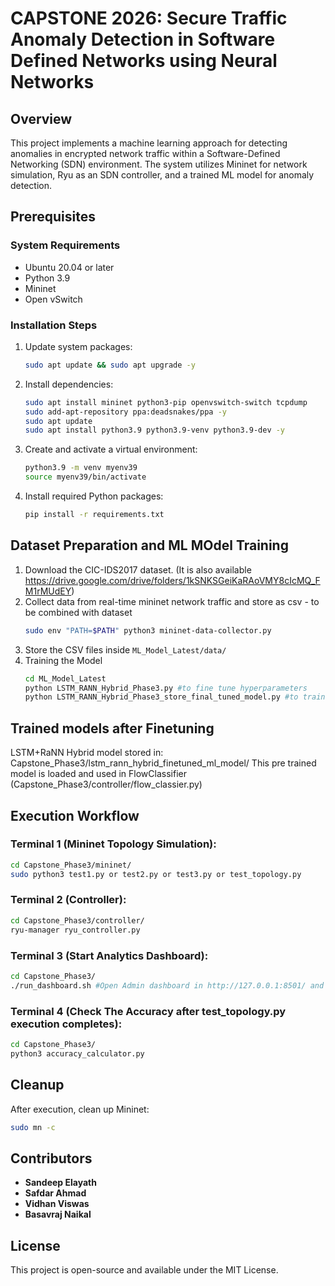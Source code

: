 # CAPSTONE 2026: Secure Traffic Anomaly Detection in Software Defined Networks using Neural Networks

## Overview
This project implements a machine learning approach for detecting anomalies in encrypted network traffic within a Software-Defined Networking (SDN) environment. The system utilizes Mininet for network simulation, Ryu as an SDN controller, and a trained ML model for anomaly detection.

## Prerequisites
### System Requirements
- Ubuntu 20.04 or later
- Python 3.9
- Mininet
- Open vSwitch

### Installation Steps
1. Update system packages:
   ```bash
   sudo apt update && sudo apt upgrade -y
   ```
2. Install dependencies:
   ```bash
   sudo apt install mininet python3-pip openvswitch-switch tcpdump
   sudo add-apt-repository ppa:deadsnakes/ppa -y
   sudo apt update
   sudo apt install python3.9 python3.9-venv python3.9-dev -y
   ```
3. Create and activate a virtual environment:
   ```bash
   python3.9 -m venv myenv39
   source myenv39/bin/activate
   ```
4. Install required Python packages:
   ```bash
   pip install -r requirements.txt
   ```

## Dataset Preparation and ML MOdel Training
1. Download the CIC-IDS2017 dataset. (It is also available https://drive.google.com/drive/folders/1kSNKSGeiKaRAoVMY8cIcMQ_FM1rMUdEY)
2. Collect data from real-time mininet network traffic and store as csv - to be combined with dataset
   ```bash
   sudo env "PATH=$PATH" python3 mininet-data-collector.py
   ```
4. Store the CSV files inside `ML_Model_Latest/data/`
5. Training the Model
   ```bash
   cd ML_Model_Latest
   python LSTM_RANN_Hybrid_Phase3.py #to fine tune hyperparameters
   python LSTM_RANN_Hybrid_Phase3_store_final_tuned_model.py #to train and store the model using finetuned hyperparameters
   ```

## Trained models after Finetuning
LSTM+RaNN Hybrid model stored in: Capstone_Phase3/lstm_rann_hybrid_finetuned_ml_model/
This pre trained model is loaded and used in FlowClassifier (Capstone_Phase3/controller/flow_classier.py)


## Execution Workflow

### Terminal 1 (Mininet Topology Simulation):
```bash
cd Capstone_Phase3/mininet/
sudo python3 test1.py or test2.py or test3.py or test_topology.py 
```
### Terminal 2 (Controller):
```bash
cd Capstone_Phase3/controller/
ryu-manager ryu_controller.py
```
### Terminal 3 (Start Analytics Dashboard):
```bash
cd Capstone_Phase3/
./run_dashboard.sh #Open Admin dashboard in http://127.0.0.1:8501/ and HOneypot dashboard in http://127.0.0.1:8502/
```
### Terminal 4 (Check The Accuracy after test_topology.py execution completes):
```bash
cd Capstone_Phase3/
python3 accuracy_calculator.py 
```
## Cleanup
After execution, clean up Mininet:
```bash
sudo mn -c
```

## Contributors
- **Sandeep Elayath**
- **Safdar Ahmad**
- **Vidhan Viswas**
- **Basavraj Naikal**

## License
This project is open-source and available under the MIT License.


